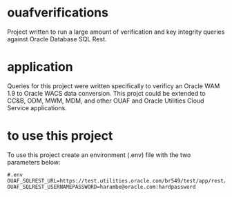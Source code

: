 # ouafverifications
Project written to run a large amount of verification and key integrity queries against Oracle Database SQL Rest. 

# application
Queries for this project were written specifically to verificy an Oracle WAM 1.9 to Oracle WACS data conversion. This projct could be extended to CC&B, ODM, MWM, MDM, and other OUAF and Oracle Utilities Cloud Service applications.

# to use this project
To use this project create an environment (.env) file with the two parameters below:
```
#.env
OUAF_SQLREST_URL=https://test.utilities.oracle.com/br549/test/app/rest/
OUAF_SQLREST_USERNAMEPASSWORD=harambe@oracle.com:hardpassword
```